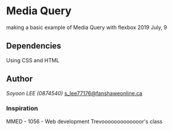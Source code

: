 # Media Query
making a basic example of Media Query with flexbox
2019 July, 9

## Dependencies
Using CSS and HTML


## Author
 *Soyoon LEE (0874540)*
<s_lee77176@fanshaweonline.ca>

### Inspiration
MMED - 1056 - Web development Trevooooooooooooor's class
